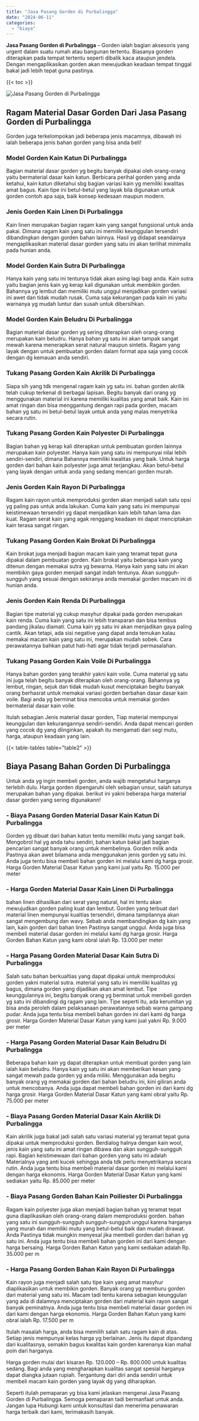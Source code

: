 ```yaml
---
title: "Jasa Pasang Gorden di Purbalingga"
date: "2024-06-11"
categories: 
  - "biaya"
---
```


**Jasa Pasang Gorden di Purbalingga** – Gorden ialah bagian aksesoris yang urgent dalam suatu rumah atau bangunan tertentu. Biasanya gorden diterapkan pada tempat tertentu seperti dibalik kaca ataupun jendela. Dengan mengaplikasikan gorden akan mewujudkan keadaan tempat tinggal bakal jadi lebih tepat guna pastinya.

{{< toc >}}

![Jasa Pasang Gorden di Purbalingga](/images/pasang-gorden-murah21.png)

## Ragam Material Dasar Gorden Dari Jasa Pasang Gorden di Purbalingga

Gorden juga terkelompokan jadi beberapa jenis macamnya, dibawah ini ialah beberapa jenis bahan gorden yang bisa anda beli!

### Model Gorden Kain Katun Di Purbalingga

Bagian material dasar gorden yg begitu banyak dipakai oleh orang-orang yaitu bermaterial dasar kain katun. Berbicara perihal gorden yang anda ketahui, kain katun diketahui sbg bagian variasi kain yg memiliki kwalitas amat bagus. Kain tipe ini betul-betul yang layak bila digunakan untuk gorden contoh apa saja, baik konsep kedesaan maupun modern.

### Jenis Gorden Kain Linen Di Purbalingga

Kain linen merupakan bagian ragam kain yang sangat fungsional untuk anda pakai. Dimana ragam kain yang satu ini memiliki keunggulan tersendiri dibandingkan dengan gorden bahan lainnya. Hasil yg didapat seandainya mengaplikasikan material dasar gorden yang satu ini akan terlihat minimalis pada hunian anda.

### Model Gorden Kain Sutra Di Purbalingga

Hanya kain yang satu ini tentunya tidak akan asing lagi bagi anda. Kain sutra yaitu bagian jenis kain yg kerap kali digunakan untuk membikin gorden. Bahannya yg lembut dan memiliki mutu unggul menjadikan gorden variasi ini awet dan tidak mudah rusak. Cuma saja kekurangan pada kain ini yaitu warnanya yg mudah luntur dan susah untuk dibersihkan.

### Model Gorden Kain Beludru Di Purbalingga

Bagian material dasar gorden yg sering diterapkan oleh orang-orang merupakan kain beludru. Hanya bahan yg satu ini akan tampak sangat mewah karena menerapkan serat natural maupun sintetis. Ragam yang layak dengan untuk pembuatan gorden dalam format apa saja yang cocok dengan dg kemauan anda sendiri.

### Tukang Pasang Gorden Kain Akrilik Di Purbalingga

Siapa sih yang tdk mengenal ragam kain yg satu ini. bahan gorden akrilik telah cukup terkenal di berbagai lapisan. Begitu banyak dari orang yg menggunakan material ini karena memiliki kualitas yang amat baik. Kain ini amat ringan dan bisa menggantung dengan rapi pada gorden, macam bahan yg satu ini betul-betul layak untuk anda yang malas menyetrika secara rutin.

### Tukang Pasang Gorden Kain Polyester Di Purbalingga

Bagian bahan yg kerap kali diterapkan untuk pembuatan gorden lainnya merupakan kain polyester. Hanya kain yang satu ini mempunyai nilai lebih sendiri-sendiri, dimana Bahannya memiliki kwalitas yang baik. Untuk harga gorden dari bahan kain polyester juga amat terjangkau. Akan betul-betul yang layak dengan untuk anda yang sedang mencari gorden murah.

### Jenis Gorden Kain Rayon Di Purbalingga

Ragam kain rayon untuk memproduksi gorden akan menjadi salah satu opsi yg paling pas untuk anda lakukan. Cuma kain yang satu ini mempunyai keistimewaan tersendiri yg dapat menjadikan kain lebih tahan lama dan kuat. Ragam serat kain yang agak renggang keadaan ini dapat menciptakan kain terasa sangat ringan.

### Tukang Pasang Gorden Kain Brokat Di Purbalingga

Kain brokat juga menjadi bagian macam kain yang teramat tepat guna dipakai dalam pembuatan gorden. Kain brokat yaitu beberapa kain yang ditenun dengan memakai sutra yg bewarna. Hanya kain yang satu ini akan membikin gaya gorden menjadi sangat indah tentunya. Akan sungguh-sungguh yang sesuai dengan sekiranya anda memakai gorden macam ini di hunian anda.

### Jenis Gorden Kain Renda Di Purbalingga

Bagian tipe material yg cukup masyhur dipakai pada gorden merupakan kain renda. Cuma kain yang satu ini lebih transparan dan bisa tembus pandang jikalau diamati. Cuma kain yg satu ini akan menjadikan gaya paling cantik. Akan tetapi, ada sisi negative yang dapat anda temukan kalau memakai macam kain yang satu ini, merupakan mudah sobek. Cara perawatannya bahkan patut hati-hati agar tidak terjadi permasalahan.

### Tukang Pasang Gorden Kain Voile Di Purbalingga

Hanya bahan gorden yang terakhir yakni kain voile. Cuma material yg satu ini juga telah begitu banyak diterapkan oleh orang-orang. Bahannya yg lembut, ringan, sejuk dan tidak mudah kusut menciptakan begitu banyak orang berhasrat untuk memakai variasi gorden berbahan dasar dasar kain voile. Bagi anda yg berminat bisa mencoba untuk memakai gorden bermaterial dasar kain voile.

Itulah sebagian Jenis material dasar gorden, Tiap material mempunyai keunggulan dan kekurangannya sendiri-sendiri. Anda dapat mencari gorden yang cocok dg yang diinginkan, apakah itu mengamati dari segi mutu, harga, ataupun keadaan yang lain.

{{< table-tables table="table2" >}}

## Biaya Pasang Bahan Gorden Di Purbalingga

Untuk anda yg ingin membeli gorden, anda wajib mengetahui harganya terlebih dulu. Harga gorden dipengaruhi oleh sebagian unsur, salah satunya merupakan bahan yang dipakai. berikut ini yakni beberapa harga material dasar gorden yang sering digunakann!

### \- Biaya Pasang Gorden Material Dasar Kain Katun Di Purbalingga

Gorden yg dibuat dari bahan katun tentu memiliki mutu yang sangat baik. Mengobrol hal yg anda tahu sendiri, bahan katun bakal jadi bagian pencarian sangat banyak orang untuk membelinya. Gorden milik anda Pastinya akan awet bilamana anda menggunakan jenis gorden yg satu ini. Anda juga tentu bisa membeli bahan gorden ini melalui kami dg harga grosir. Harga Gorden Material Dasar Katun yang kami jual yaitu Rp. 15.000 per meter

### \- Harga Gorden Material Dasar Kain Linen Di Purbalingga

bahan linen dihasilkan dari serat yang natural, hal ini tentu akan mewujudkan gorden paling kuat dan lembut. Gorden yang terbuat dari material linen mempunyai kualtias tersendiri, dimana tampilannya akan sangat mengembung dan wavy. Sebab anda membandingkan dg kain yang lain, kain gorden dari bahan linen Pastinya sangat unggul. Anda juga bisa membeli material dasar gorden ini melalui kami dg harga grosir. Harga Gorden Bahan Katun yang kami obral ialah Rp. 13.000 per meter

### \- Harga Pasang Gorden Material Dasar Kain Sutra Di Purbalingga

Salah satu bahan berkualtias yang dapat dipakai untuk memproduksi gorden yakni material sutra. material yang satu ini memiliki kualitas yg bagus, dimana gorden yang dijadikan akan amat lembut. Tipe keunggulannya ini, begitu banyak orang yg berminat untuk membeli gorden yg satu ini dibandingi dg ragam yang lain. Tipe seperti itu, ada kerumitan yg bisa anda peroleh dalam pelaksanaan perawatannya sebab warna gampang pudar. Anda juga tentu bisa membeli bahan gorden ini dari kami dg harga grosir. Harga Gorden Material Dasar Katun yang kami jual yakni Rp. 9.000 per meter

### \- Harga Pasang Gorden Material Dasar Kain Beludru Di Purbalingga

Beberapa bahan kain yg dapat diterapkan untuk membuat gorden yang lain ialah kain beludru. Hanya kain yg satu ini akan memberikan kesan yang sangat mewah pada gorden yg anda miliki. Menggunakan ada begitu banyak orang yg memakai gorden dari bahan beludru ini, kini giliran anda untuk mencobanya. Anda juga dapat membeli bahan gorden ini dari kami dg harga grosir. Harga Gorden Material Dasar Katun yang kami obral yaitu Rp. 75.000 per meter

### \- Biaya Pasang Gorden Material Dasar Kain Akrilik Di Purbalingga

Kain akrilik juga bakal jadi salah satu variasi material yg teramat tepat guna dipakai untuk memproduksi gorden. Berdialog halnya dengan kain wool, jenis kain yang satu ini amat ringan dibawa dan akan sungguh-sungguh rapi. Bagian keistimewaan dari bahan gorden yang satu ini adalah Materialnya yang anti kucek sehingga anda tdk perlu menyetrikanya secara rutin. Anda juga tentu bisa membeli material dasar gorden ini melalui kami dengan harga ekonomis. Harga Gorden Material Dasar Katun yang kami sediakan yaitu Rp. 85.000 per meter

### \- Biaya Pasang Gorden Bahan Kain Poiliester Di Purbalingga

Ragam kain polyester juga akan menjadi bagian bahan yg teramat tepat guna diaplikasikan oleh orang-orang dalam memproduksi gorden. bahan yang satu ini sungguh-sungguh sungguh-sungguh unggul karena harganya yang murah dan memiliki mutu yang betul-betul baik dan mudah dirawat. Anda Pastinya tidak mungkin menyesal jika membeli gorden dari bahan yg satu ini. Anda juga tentu bisa membeli bahan gorden ini dari kami dengan harga bersaing. Harga Gorden Bahan Katun yang kami sediakan adalah Rp. 35.000 per m

### \- Harga Pasang Gorden Bahan Kain Rayon Di Purbalingga

Kain rayon juga menjadi salah satu tipe kain yang amat masyhur diaplikasikan untuk membikin gorden. Banyak orang yg memburu gorden dari material yang satu ini. Macam tadi tentu karena sebagian keunggulan yang ada di dalamnya menciptakan gorden dari material kain rayon sangat banyak peminatnya. Anda juga tentu bisa membeli material dasar gorden ini dari kami dengan harga ekonomis. Harga Gorden Bahan Katun yang kami obral ialah Rp. 17.500 per m

Itulah masalah harga, anda bisa memilih salah satu ragam kain di atas. Setiap jenis mempunyai kelas harga yg berlainan. Jenis itu dapat dipandang dari kualitasnya, semakin bagus kwalitas kain gorden karenanya kian mahal poin dari harganya.

Harga gorden mulai dari kisaran Rp. 120.000 – Rp. 800.000 untuk kualitas sedang. Bagi anda yang mengharapkan kualitas sangat spesial harganya dapat diangka jutaan rupiah. Tergantung dari diri anda sendiri untuk membeli macam kain gorden yang layak dg yang diharapkan.

Seperti itulah pemaparan yg bisa kami jelaskan mengenai Jasa Pasang Gorden di Purbalingga. Semoga pemaparan tadi bermanfaat untuk anda. Jangan lupa Hubungi kami untuk konsultasi dan menerima penawaran harga terbaik dari kami, terimakasih banyak.
